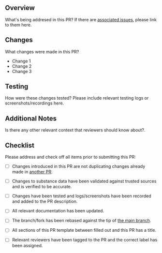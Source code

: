 ## Overview

What's being addresed in this PR? If there are [associated issues](https://github.com/ded-grl/SubstanceSearch/issues), please link to them here.

## Changes

What changes were made in this PR?

* Change 1
* Change 2
* Change 3

## Testing

How were these changes tested? Please include relevant testing logs or screenshots/recordings here.

## Additional Notes

Is there any other relevant context that reviewers should know about?.

## Checklist

Please address and check off all items prior to submitting this PR:

- [ ] Changes introduced in this PR are not duplicating changes already made in [another PR](https://github.com/ded-grl/SubstanceSearch/pulls).
- [ ] Changes to substance data have been validated against trusted sources and is verified to be accurate.
- [ ] Changes have been tested and logs/screenshots have been recorded and added to the PR description.
- [ ] All relevant documentation has been updated.
- [ ] The branch/fork has been rebased against the tip of [the main branch](https://github.com/ded-grl/SubstanceSearch/tree/main).
- [ ] All sections of this PR template between filled out and this PR has a title.
- [ ] Relevant reviewers have been tagged to the PR and the correct label has been assigned.


